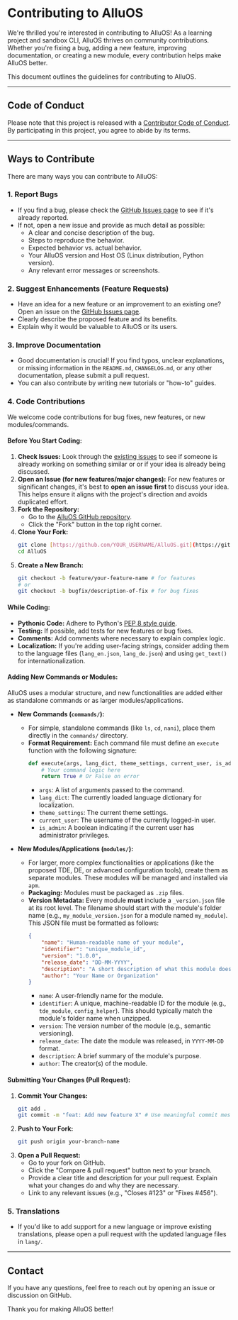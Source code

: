# Contributing to AlluOS

We're thrilled you're interested in contributing to AlluOS! As a learning project and sandbox CLI, AlluOS thrives on community contributions. Whether you're fixing a bug, adding a new feature, improving documentation, or creating a new module, every contribution helps make AlluOS better.

This document outlines the guidelines for contributing to AlluOS.

---

## Code of Conduct

Please note that this project is released with a [Contributor Code of Conduct](CODE_OF_CONDUCT.md). By participating in this project, you agree to abide by its terms.

---

## Ways to Contribute

There are many ways you can contribute to AlluOS:

### 1. Report Bugs

* If you find a bug, please check the [GitHub Issues page](https://github.com/Kiwi8474/AlluOS/issues) to see if it's already reported.
* If not, open a new issue and provide as much detail as possible:
    * A clear and concise description of the bug.
    * Steps to reproduce the behavior.
    * Expected behavior vs. actual behavior.
    * Your AlluOS version and Host OS (Linux distribution, Python version).
    * Any relevant error messages or screenshots.

### 2. Suggest Enhancements (Feature Requests)

* Have an idea for a new feature or an improvement to an existing one? Open an issue on the [GitHub Issues page](https://github.com/Kiwi8474/AlluOS/issues).
* Clearly describe the proposed feature and its benefits.
* Explain why it would be valuable to AlluOS or its users.

### 3. Improve Documentation

* Good documentation is crucial! If you find typos, unclear explanations, or missing information in the `README.md`, `CHANGELOG.md`, or any other documentation, please submit a pull request.
* You can also contribute by writing new tutorials or "how-to" guides.

### 4. Code Contributions

We welcome code contributions for bug fixes, new features, or new modules/commands.

#### Before You Start Coding:

1.  **Check Issues:** Look through the [existing issues](https://github.com/Kiwi8474/AlluOS/issues) to see if someone is already working on something similar or or if your idea is already being discussed.
2.  **Open an Issue (for new features/major changes):** For new features or significant changes, it's best to **open an issue first** to discuss your idea. This helps ensure it aligns with the project's direction and avoids duplicated effort.
3.  **Fork the Repository:**
    * Go to the [AlluOS GitHub repository](https://github.com/Kiwi8474/AlluOS).
    * Click the "Fork" button in the top right corner.
4.  **Clone Your Fork:**
    ```bash
    git clone [https://github.com/YOUR_USERNAME/AlluOS.git](https://github.com/YOUR_USERNAME/AlluOS.git)
    cd AlluOS
    ```
5.  **Create a New Branch:**
    ```bash
    git checkout -b feature/your-feature-name # for features
    # or
    git checkout -b bugfix/description-of-fix # for bug fixes
    ```

#### While Coding:

* **Pythonic Code:** Adhere to Python's [PEP 8 style guide](https://www.python.org/dev/peps/pep-0008/).
* **Testing:** If possible, add tests for new features or bug fixes.
* **Comments:** Add comments where necessary to explain complex logic.
* **Localization:** If you're adding user-facing strings, consider adding them to the language files (`lang_en.json`, `lang_de.json`) and using `get_text()` for internationalization.

#### Adding New Commands or Modules:

AlluOS uses a modular structure, and new functionalities are added either as standalone commands or as larger modules/applications.

* **New Commands (`commands/`):**
    * For simple, standalone commands (like `ls`, `cd`, `nani`), place them directly in the `commands/` directory.
    * **Format Requirement:** Each command file must define an `execute` function with the following signature:
        ```python
        def execute(args, lang_dict, theme_settings, current_user, is_admin):
            # Your command logic here
            return True # Or False on error
        ```
        * `args`: A list of arguments passed to the command.
        * `lang_dict`: The currently loaded language dictionary for localization.
        * `theme_settings`: The current theme settings.
        * `current_user`: The username of the currently logged-in user.
        * `is_admin`: A boolean indicating if the current user has administrator privileges.

* **New Modules/Applications (`modules/`):**
    * For larger, more complex functionalities or applications (like the proposed TDE, DE, or advanced configuration tools), create them as separate modules. These modules will be managed and installed via `apm`.
    * **Packaging:** Modules must be packaged as `.zip` files.
    * **Version Metadata:** Every module **must** include a `_version.json` file at its root level. The filename should start with the module's folder name (e.g., `my_module_version.json` for a module named `my_module`). This JSON file must be formatted as follows:
        ```json
        {
            "name": "Human-readable name of your module",
            "identifier": "unique_module_id",
            "version": "1.0.0",
            "release_date": "DD-MM-YYYY",
            "description": "A short description of what this module does.",
            "author": "Your Name or Organization"
        }
        ```
        * `name`: A user-friendly name for the module.
        * `identifier`: A unique, machine-readable ID for the module (e.g., `tde_module`, `config_helper`). This should typically match the module's folder name when unzipped.
        * `version`: The version number of the module (e.g., semantic versioning).
        * `release_date`: The date the module was released, in `YYYY-MM-DD` format.
        * `description`: A brief summary of the module's purpose.
        * `author`: The creator(s) of the module.

#### Submitting Your Changes (Pull Request):

1.  **Commit Your Changes:**
    ```bash
    git add .
    git commit -m "feat: Add new feature X" # Use meaningful commit messages
    ```
2.  **Push to Your Fork:**
    ```bash
    git push origin your-branch-name
    ```
3.  **Open a Pull Request:**
    * Go to your fork on GitHub.
    * Click the "Compare & pull request" button next to your branch.
    * Provide a clear title and description for your pull request. Explain what your changes do and why they are necessary.
    * Link to any relevant issues (e.g., "Closes #123" or "Fixes #456").

### 5. Translations

* If you'd like to add support for a new language or improve existing translations, please open a pull request with the updated language files in `lang/`.

---

## Contact

If you have any questions, feel free to reach out by opening an issue or discussion on GitHub.

Thank you for making AlluOS better!

